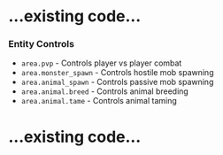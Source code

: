 # ...existing code...

### Entity Controls
- `area.pvp` - Controls player vs player combat
- `area.monster_spawn` - Controls hostile mob spawning
- `area.animal_spawn` - Controls passive mob spawning
- `area.animal.breed` - Controls animal breeding
- `area.animal.tame` - Controls animal taming

# ...existing code...
